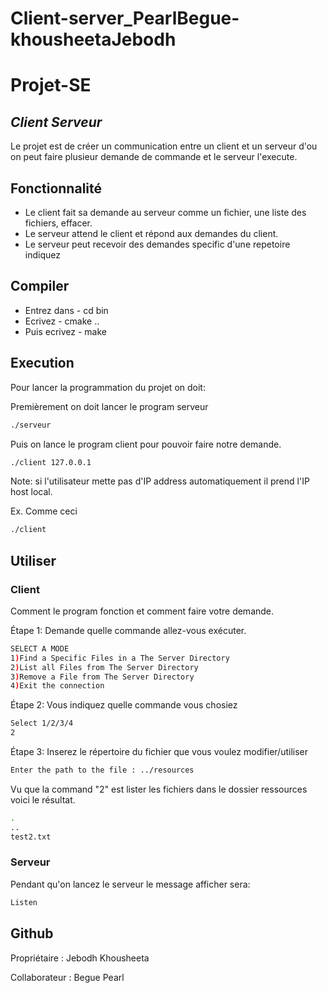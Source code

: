 # Client-server_PearlBegue-khousheetaJebodh
# Projet-SE 
## _Client Serveur_

Le projet est de créer un communication entre un client et un serveur d'ou on peut faire plusieur demande de commande et le serveur l'execute.


## Fonctionnalité

- Le client fait sa demande au serveur comme un fichier, une liste des fichiers, effacer.
- Le serveur attend le client et répond aux demandes du client.
- Le serveur peut recevoir des demandes specific d'une repetoire indiquez

## Compiler
- Entrez dans - cd bin
- Ecrivez - cmake ..
- Puis ecrivez - make


## Execution
Pour lancer la programmation du projet on doit:

Premièrement on doit lancer le program serveur 
```sh
./serveur
```

Puis on lance le program client pour pouvoir faire notre demande.

```sh
./client 127.0.0.1
```
Note: si l'utilisateur mette pas d'IP address automatiquement il prend l'IP host local.

Ex. Comme ceci
```sh
./client 
```

## Utiliser
### Client
Comment le program fonction et comment faire votre demande.

Étape 1: Demande quelle commande allez-vous exécuter.

```sh
SELECT A MODE
1)Find a Specific Files in a The Server Directory
2)List all Files from The Server Directory
3)Remove a File from The Server Directory
4)Exit the connection
```

Étape 2: Vous indiquez quelle commande vous chosiez

```sh
Select 1/2/3/4
2
```

Étape  3: Inserez le répertoire du fichier que vous voulez modifier/utiliser

```sh
Enter the path to the file : ../resources
```


Vu que la command "2" est lister les fichiers dans le dossier ressources voici le résultat.

```sh
.
..
test2.txt
```
### Serveur
Pendant qu'on lancez le serveur le message afficher sera:
```sh
Listen
```
## Github
Propriétaire : Jebodh Khousheeta

Collaborateur : Begue Pearl
